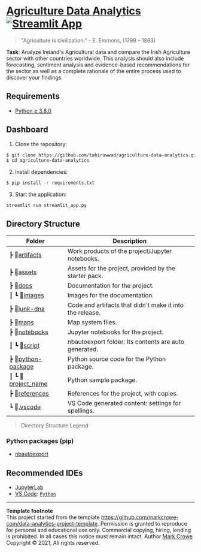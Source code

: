 # [Agriculture Data Analytics](https://github.com/tahirawwad/agriculture-data-analytics) [![Streamlit App](https://static.streamlit.io/badges/streamlit_badge_black_white.svg)](https://share.streamlit.io/tahirawwad/agriculture-data-analytics/master/streamlit_app.py)  

> "Agriculture is civilization." - E. Emmons, (1799 – 1863)

**Task**: Analyze Ireland's Agricultural data and compare the Irish Agriculture sector with other countries worldwide. This analysis should also include forecasting, sentiment analysis and evidence-based recommendations for the sector as well as a complete rationale of the entire process used to discover your findings.

## Requirements
- [Python &GreaterEqual; 3.8.0](https://www.python.org/downloads/)

## Dashboard

1. Clone the repository:
```bash
$ git clone https://github.com/tahirawwad/agriculture-data-analytics.git
$ cd agriculture-data-analytics
```

2. Install dependencies:
```bash
$ pip install -r requirements.txt
```

3. Start the application:
```bash
streamlit run streamlit_app.py
```

## Directory Structure

Folder|Description
-|-
 ┣ 📂[artifacts](./artifacts/)                        | Work products of the project/Jupyter notebooks.
 ┣ 📂[assets](./assets/)                              | Assets for the project, provided by the starter pack.
 ┣ 📂[docs](./docs/)                                  | Documentation for the project.
 ┃ ┗ 📂[images](./docs/images/)                       | Images for the documentation.
 ┣ 📂[junk-dna](./junk-dna/)                          | Code and artifacts that didn't make it into the release.
 ┣ 📂[maps](./maps/)                                  | Map system files.
 ┣ 📂[notebooks](./notebooks/)                        | Jupyter notebooks for the project.
 ┃ ┗ 📂[script](./notebooks/script/)                  | nbautoexport folder: Its contents are auto generated.
 ┣ 📂[python-package](./python-package/)              | Python source code for the Python package.
 ┃ ┗ 📂[project_name](./python-package/project_name/) | Python sample package.
 ┣ 📂[references](./references/)                      | References for the project, with copies.
 ┗ 📂[.vscode](./.vscode/)                            | VS Code generated content: settings for spellings.

> Directory Structure Legend

### Python packages (pip)
- [nbautoexport](https://github.com/drivendataorg/nbautoexport)

## Recommended IDEs
- [JupyterLab](https://jupyter.org/install.html)
- [VS Code](https://code.visualstudio.com/): [`Python`](https://code.visualstudio.com/docs/languages/python)

---
**Template footnote**  
This project started from the template <https://github.com/markcrowe-com/data-analytics-project-template>. Permission is granted to reproduce for personal and educational use only. Commercial copying, hiring, lending is prohibited. In all cases this notice must remain intact. Author [Mark Crowe](https://github.com/markcrowe-com/) Copyright &copy; 2021, All rights reserved.